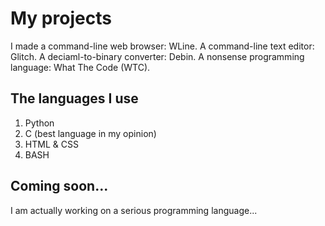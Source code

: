 # My projects
I made a command-line web browser: WLine.
A command-line text editor: Glitch.
A deciaml-to-binary converter: Debin.
A nonsense programming language: What The Code (WTC).
## The languages I use
1. Python
2. C (best language in my opinion)
3. HTML & CSS
4. BASH
## Coming soon...
I am actually working on a serious programming language...
